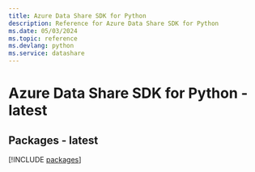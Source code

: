 ```yaml
---
title: Azure Data Share SDK for Python
description: Reference for Azure Data Share SDK for Python
ms.date: 05/03/2024
ms.topic: reference
ms.devlang: python
ms.service: datashare
---
```

# Azure Data Share SDK for Python - latest
## Packages - latest
[!INCLUDE [packages](data-share-index.md)]